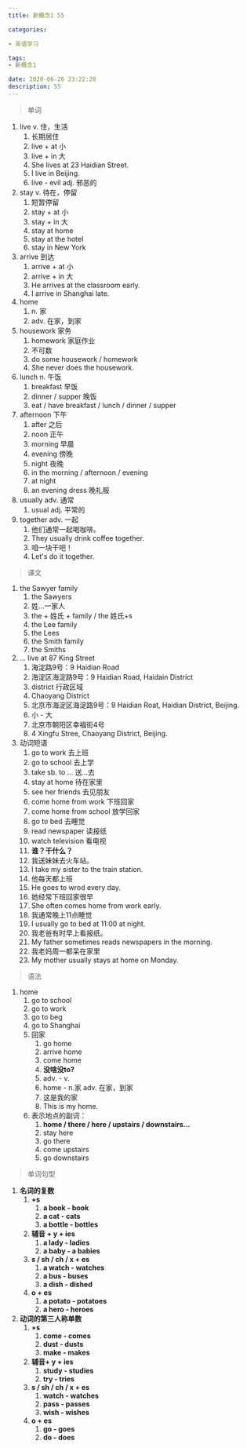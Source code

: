 ```yaml
---
title: 新概念1 55

categories: 

- 英语学习

tags: 
- 新概念1

date: 2020-06-26 23:22:28
description: 55
---
```


<!-- more -->

> 单词

1. live v. 住，生活
   1. 长期居住
   2. live + at   小
   3. live + in   大
   4. She lives at 23 Haidian Street.
   5. I live in Beijing.
   6. live - evil adj.  邪恶的
2. stay v. 待在，停留
   1. 短暂停留
   2. stay + at 小
   3. stay + in 大
   4. stay at home
   5. stay at the hotel
   6. stay in New York
3. arrive 到达
   1. arrive + at 小
   2. arrive + in  大
   3. He arrives at the classroom early.
   4. I arrive in Shanghai late.
4. home 
   1. n. 家
   2. adv. 在家，到家
5. housework 家务
   1. homework 家庭作业
   2. 不可数
   3. do some housework / homework
   4. She never does the housework.
6. lunch n. 午饭
   1. breakfast 早饭
   2. dinner / supper 晚饭
   3. eat / have breakfast / lunch / dinner / supper
7. afternoon 下午
   1. after 之后
   2. noon 正午
   3. morning 早晨
   4. evening 傍晚
   5. night 夜晚
   6. in the morning  / afternoon / evening
   7. at night
   8. an evening dress 晚礼服
8. usually  adv. 通常
   1. usual adj. 平常的
9. together adv. 一起
   1. 他们通常一起喝咖啡。
   2. They usually drink coffee together.
   3. 咱一块干吧！
   4. Let's do it together.

> 课文

1. the Sawyer family
   1. the Sawyers 
   2. 姓...一家人
   3. the  + 姓氏 + family /  the 姓氏+s
   4. the Lee family
   5. the Lees
   6. the Smith family
   7. the Smiths
2. ... live at 87 King Street
   1. 海淀路9号：9 Haidian Road
   2. 海淀区海淀路9号：9 Haidian Road, Haidain District
   3. district  行政区域
   4. Chaoyang District
   5. 北京市海淀区海淀路9号：9 Haidian Roat, Haidian District, Beijing.
   6. 小 - 大
   7. 北京市朝阳区幸福街4号
   8. 4 Xingfu Stree, Chaoyang District, Beijing.
3. 动词短语
   1. go to work 去上班
   2. go to school 去上学
   3. take sb. to ... 送...去
   4. stay at home 待在家里
   5. see her friends 去见朋友
   6. come home from work 下班回家
   7. come home from school 放学回家
   8. go to bed 去睡觉
   9. read newspaper 读报纸
   10. watch television 看电视
   11. **谁？干什么？**
   12. 我送妹妹去火车站。
   13. I take my sister to the train station.
   14. 他每天都上班
   15. He goes to wrod every day.
   16. 她经常下班回家很早
   17. She often comes home from work early.
   18. 我通常晚上11点睡觉
   19. I usually go to bed at 11:00 at night.
   20. 我老爸有时早上看报纸。
   21. My father sometimes reads newspapers in the morning.
   22. 我老妈周一都呆在家里
   23. My mother usually stays at home on Monday.

> 语法

1. home
   1. go to school
   2. go to work
   3. go to beg
   4. go to Shanghai
   5. 回家
      1. go home
      2. arrive home
      3. come home
      4. **没啥没to?**
      5. adv. - v.
      6. home - n.家  adv. 在家，到家
      7. 这是我的家
      8. This is my home.
   6. 表示地点的副词：
      1. **home / there / here / upstairs / downstairs...**
      2. stay here
      3. go there
      4. come upstairs
      5. go downstairs

> 单词句型

1. **名词的复数**
   1. **+s**
      1. **a book - book**
      2. **a cat - cats**
      3. **a bottle - bottles**
   2. **辅音 + y + ies**
      1. **a lady - ladies**
      2. **a baby - a babies**
   3. **s / sh / ch / x + es**
      1. **a watch - watches**
      2. **a bus - buses**
      3. **a dish - dished**
   4. **o + es**
      1. **a potato - potatoes**
      2. **a hero - heroes**
2. **动词的第三人称单数**
   1. **+s**
      1. **come - comes**
      2. **dust - dusts**
      3. **make - makes**
   2. **辅音+ y + ies**
      1. **study - studies**
      2. **try - tries**
   3. **s / sh / ch / x + es**
      1. **watch - watches**
      2. **pass - passes**
      3. **wish - wishes**
   4. **o + es**
      1. **go - goes**
      2. **do - does**

